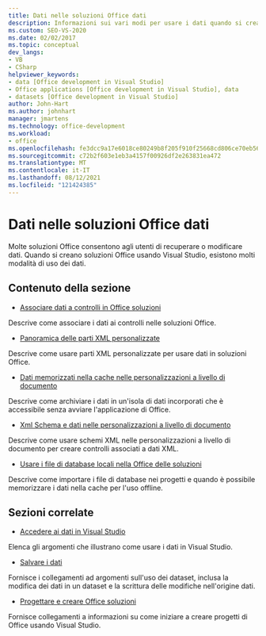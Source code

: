 ```yaml
---
title: Dati nelle soluzioni Office dati
description: Informazioni sui vari modi per usare i dati quando si creano Microsoft Office soluzioni usando Visual Studio.
ms.custom: SEO-VS-2020
ms.date: 02/02/2017
ms.topic: conceptual
dev_langs:
- VB
- CSharp
helpviewer_keywords:
- data [Office development in Visual Studio]
- Office applications [Office development in Visual Studio], data
- datasets [Office development in Visual Studio]
author: John-Hart
ms.author: johnhart
manager: jmartens
ms.technology: office-development
ms.workload:
- office
ms.openlocfilehash: fe3dcc9a17e6018ce80249b8f205f910f25668cd806ce70eb5687fa833328a83
ms.sourcegitcommit: c72b2f603e1eb3a4157f00926df2e263831ea472
ms.translationtype: MT
ms.contentlocale: it-IT
ms.lasthandoff: 08/12/2021
ms.locfileid: "121424385"
---
```

# <a name="data-in-office-solutions"></a>Dati nelle soluzioni Office dati
  Molte soluzioni Office consentono agli utenti di recuperare o modificare dati. Quando si creano soluzioni Office usando Visual Studio, esistono molti modalità di uso dei dati.

## <a name="in-this-section"></a>Contenuto della sezione
- [Associare dati a controlli in Office soluzioni](../vsto/binding-data-to-controls-in-office-solutions.md)

 Descrive come associare i dati ai controlli nelle soluzioni Office.

- [Panoramica delle parti XML personalizzate](../vsto/custom-xml-parts-overview.md)

 Descrive come usare parti XML personalizzate per usare dati in soluzioni Office.

- [Dati memorizzati nella cache nelle personalizzazioni a livello di documento](../vsto/cached-data-in-document-level-customizations.md)

 Descrive come archiviare i dati in un'isola di dati incorporati che è accessibile senza avviare l'applicazione di Office.

- [Xml Schema e dati nelle personalizzazioni a livello di documento](../vsto/xml-schemas-and-data-in-document-level-customizations.md)

 Descrive come usare schemi XML nelle personalizzazioni a livello di documento per creare controlli associati a dati XML.

- [Usare i file di database locali nella Office delle soluzioni](../vsto/using-local-database-files-in-office-solutions-overview.md)

 Descrive come importare i file di database nei progetti e quando è possibile memorizzare i dati nella cache per l'uso offline.

## <a name="related-sections"></a>Sezioni correlate
- [Accedere ai dati in Visual Studio](../data-tools/accessing-data-in-visual-studio.md)

 Elenca gli argomenti che illustrano come usare i dati in Visual Studio.

- [Salvare i dati](../data-tools/save-data-back-to-the-database.md)

 Fornisce i collegamenti ad argomenti sull'uso dei dataset, inclusa la modifica dei dati in un dataset e la scrittura delle modifiche nell'origine dati.

- [Progettare e creare Office soluzioni](../vsto/designing-and-creating-office-solutions.md)

 Fornisce collegamenti a informazioni su come iniziare a creare progetti di Office usando Visual Studio.
